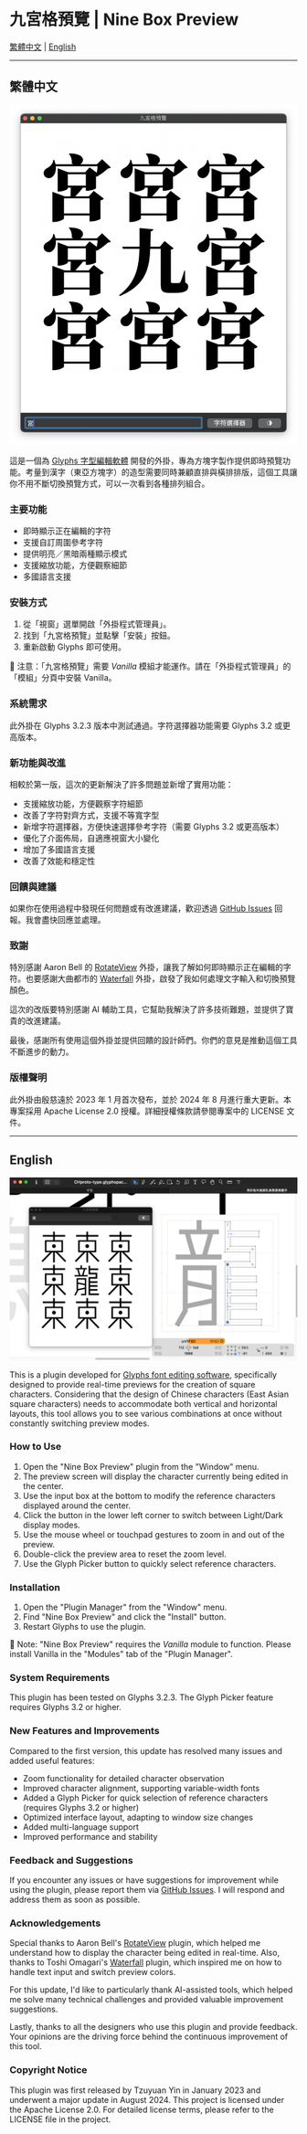 # 九宮格預覽 | Nine Box Preview

[繁體中文](#繁體中文) | [English](#english)

---

## 繁體中文

![九宮格預覽視窗](NineBoxView_image2.png "九宮格預覽")

這是一個為 [Glyphs 字型編輯軟體](http://glyphsapp.com/) 開發的外掛，專為方塊字製作提供即時預覽功能。考量到漢字（東亞方塊字）的造型需要同時兼顧直排與橫排排版，這個工具讓你不用不斷切換預覽方式，可以一次看到各種排列組合。

### 主要功能

- 即時顯示正在編輯的字符
- 支援自訂周圍參考字符
- 提供明亮／黑暗兩種顯示模式
- 支援縮放功能，方便觀察細節
- 多國語言支援

### 安裝方式

1. 從「視窗」選單開啟「外掛程式管理員」。
2. 找到「九宮格預覽」並點擊「安裝」按鈕。
3. 重新啟動 Glyphs 即可使用。

🌿 注意：「九宮格預覽」需要 *Vanilla* 模組才能運作。請在「外掛程式管理員」的「模組」分頁中安裝 Vanilla。

### 系統需求

此外掛在 Glyphs 3.2.3 版本中測試通過。字符選擇器功能需要 Glyphs 3.2 或更高版本。

### 新功能與改進

相較於第一版，這次的更新解決了許多問題並新增了實用功能：

- 支援縮放功能，方便觀察字符細節
- 改善了字符對齊方式，支援不等寬字型
- 新增字符選擇器，方便快速選擇參考字符（需要 Glyphs 3.2 或更高版本）
- 優化了介面佈局，自適應視窗大小變化
- 增加了多國語言支援
- 改善了效能和穩定性

### 回饋與建議

如果你在使用過程中發現任何問題或有改進建議，歡迎透過 [GitHub Issues](https://github.com/yintzuyuan/NineBoxView/issues) 回報。我會盡快回應並處理。

### 致謝

特別感謝 Aaron Bell 的 [RotateView](https://github.com/aaronbell/RotateView) 外掛，讓我了解如何即時顯示正在編輯的字符。也要感謝大曲都市的 [Waterfall](https://github.com/Tosche/Waterfall) 外掛，啟發了我如何處理文字輸入和切換預覽顏色。

這次的改版要特別感謝 AI 輔助工具，它幫助我解決了許多技術難題，並提供了寶貴的改進建議。

最後，感謝所有使用這個外掛並提供回饋的設計師們。你們的意見是推動這個工具不斷進步的動力。

### 版權聲明

此外掛由殷慈遠於 2023 年 1 月首次發布，並於 2024 年 8 月進行重大更新。本專案採用 Apache License 2.0 授權。詳細授權條款請參閱專案中的 LICENSE 文件。

---

## English

![Nine Box Preview Window](NineBoxView_image1.png "Nine Box Preview")

This is a plugin developed for [Glyphs font editing software](http://glyphsapp.com/), specifically designed to provide real-time previews for the creation of square characters. Considering that the design of Chinese characters (East Asian square characters) needs to accommodate both vertical and horizontal layouts, this tool allows you to see various combinations at once without constantly switching preview modes.

### How to Use

1. Open the "Nine Box Preview" plugin from the "Window" menu.
2. The preview screen will display the character currently being edited in the center.
3. Use the input box at the bottom to modify the reference characters displayed around the center.
4. Click the button in the lower left corner to switch between Light/Dark display modes.
5. Use the mouse wheel or touchpad gestures to zoom in and out of the preview.
6. Double-click the preview area to reset the zoom level.
7. Use the Glyph Picker button to quickly select reference characters.

### Installation

1. Open the "Plugin Manager" from the "Window" menu.
2. Find "Nine Box Preview" and click the "Install" button.
3. Restart Glyphs to use the plugin.

🌿 Note: "Nine Box Preview" requires the *Vanilla* module to function. Please install Vanilla in the "Modules" tab of the "Plugin Manager".

### System Requirements

This plugin has been tested on Glyphs 3.2.3. The Glyph Picker feature requires Glyphs 3.2 or higher.

### New Features and Improvements

Compared to the first version, this update has resolved many issues and added useful features:

- Zoom functionality for detailed character observation
- Improved character alignment, supporting variable-width fonts
- Added a Glyph Picker for quick selection of reference characters (requires Glyphs 3.2 or higher)
- Optimized interface layout, adapting to window size changes
- Added multi-language support
- Improved performance and stability

### Feedback and Suggestions

If you encounter any issues or have suggestions for improvement while using the plugin, please report them via [GitHub Issues](https://github.com/yintzuyuan/NineBoxView/issues). I will respond and address them as soon as possible.

### Acknowledgements

Special thanks to Aaron Bell's [RotateView](https://github.com/aaronbell/RotateView) plugin, which helped me understand how to display the character being edited in real-time. Also, thanks to Toshi Omagari's [Waterfall](https://github.com/Tosche/Waterfall) plugin, which inspired me on how to handle text input and switch preview colors.

For this update, I'd like to particularly thank AI-assisted tools, which helped me solve many technical challenges and provided valuable improvement suggestions.

Lastly, thanks to all the designers who use this plugin and provide feedback. Your opinions are the driving force behind the continuous improvement of this tool.

### Copyright Notice

This plugin was first released by Tzuyuan Yin in January 2023 and underwent a major update in August 2024. This project is licensed under the Apache License 2.0. For detailed license terms, please refer to the LICENSE file in the project.